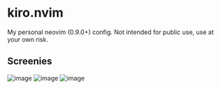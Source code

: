 # kiro.nvim

My personal neovim (0.9.0+) config. 
Not intended for public use, use at your own risk.
    
## Screenies

![image](https://github.com/k1rowashere/kiro.nvim/assets/29287159/60622d5b-2668-4fa4-bc9b-db1b5ab79718)
![image](https://github.com/k1rowashere/kiro.nvim/assets/29287159/8708ee74-7491-46c4-9798-ec7389a5065c)
![image](https://github.com/k1rowashere/kiro.nvim/assets/29287159/7c3c1460-9d65-4381-aa89-54e1fd1d4cd0)
